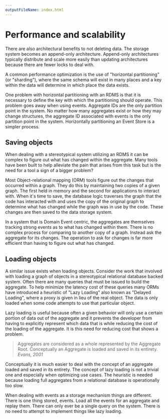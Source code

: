 ```yaml
---
outputFileName: index.html
---
```


# Performance and scalability

There are also architectural benefits to not deleting data. The storage system becomes an append-only architecture. Append-only architectures typically distribute and scale more easily than updating architectures because there are fewer locks to deal with.

A common performance optimization is the use of "horizontal partitioning" (or "sharding"), where the same schema will exist in many places and a key within the data will determine in which place the data exists.

One problem with horizontal partitioning with an RDMS is that it is necessary to define the key with which the partitioning should operate. This problem goes away when using events. Aggregate IDs are the only partition point in the system. No matter how many aggregates exist or how they may change structures, the aggregate ID associated with events is the only partition point in the system. Horizontally partitioning an Event Store is a simpler process.

## Saving objects

When dealing with a stereotypical system utilizing an RDMS it can be complex to figure out what has changed within the aggregate. Many tools have been built to help alleviate the pain that arises from this task but is the need for a tool a sign of a bigger problem?

Most Object-relational mapping (ORM) tools figure out the changes that occurred within a graph. They do this by maintaining two copies of a given graph. The first held in memory and the second for applications to interact with. When it's time to save, the database logic traverses the graph that the code has interacted with and uses the copy of the original graph to determine what has changed while the graph was in use by the code. These changes are then saved to the data storage system.

In a system that is Domain Event centric, the aggregates are themselves tracking strong events as to what has changed within them. There is no complex process for comparing to another copy of a graph. Instead ask the aggregate for its changes. The operation to ask for changes is far more efficient than having to figure out what has changed.

## Loading objects

A similar issue exists when loading objects. Consider the work that involved with loading a graph of objects in a stereotypical relational database backed system. Often there are many queries that must be issued to build the aggregate. To help minimize the latency cost of these queries many ORMs have introduced a heuristic of "Lazy Loading" also known as "Delayed Loading", where a proxy is given in lieu of the real object. The data is only loaded when some code attempts to use that particular object.

Lazy loading is useful because often a given behavior will only use a certain portion of data out of the aggregate and it prevents the developer from having to explicitly represent which data that is while reducing the cost of the loading of the aggregate. It is this need for reducing cost that shows a problem.

> Aggregates are considered as a whole represented by the Aggregate Root. Conceptually an Aggregate is loaded and saved in its entirety. <cite>Evans, 2001</cite>

Conceptually it is much easier to deal with the concept of an aggregate loaded and saved in its entirety. The concept of lazy loading is not a trivial one and especially when optimizing use cases. The heuristic is needed because loading full aggregates from a relational database is operationally too slow.

When dealing with events as a storage mechanism things are different. There is one thing stored, events. Load all the events for an aggregate and replay them. There can only ever be a single query on the system. There is no need to attempt to implement things like lazy loading.
